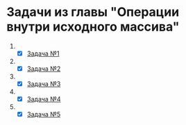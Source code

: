# Задачи из главы "Операции внутри исходного массива"

1. -[x] [Задача №1](task1/README.md)
2. -[x] [Задача №2](task2/README.md)
3. -[x] [Задача №3](task2/README.md)
4. -[x] [Задача №4](task2/README.md)
5. -[x] [Задача №5](task2/README.md)
